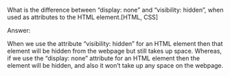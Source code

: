 What is the difference between “display: none” and “visibility: hidden”, when used as attributes to the HTML element.[HTML, CSS]
























Answer:




When we use the attribute “visibility: hidden” for an HTML element then that element will be hidden from the webpage but still takes up space. Whereas, if we use the “display: none” attribute for an HTML element then the element will be hidden, and also it won’t take up any space on the webpage.

